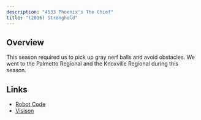 ```yaml
---
description: "4533 Phoenix's The Chief"
title: "(2016) Stronghold"
---
```


## Overview

This season required us to pick up gray nerf balls and avoid obstacles. We went
to the Palmetto Regional and the Knoxville Regional during this season.

## Links

- [Robot Code](//github.com/4533-phoenix/stronghold-robot)
- [Visison](//github.com/4533-phoenix/stronghold-vision)
